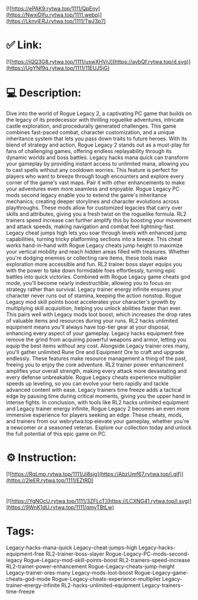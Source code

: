 [![https://ePAK9.rytwa.top/1111/QpEny](https://NwxiDIfu.rytwa.top/1111.webp)](https://LknvjERJ.rytwa.top/1111/TwJ3p7)
# ✅ Link:
[![https://iQQ3G8.rytwa.top/1111/uswXHVrJ](https://avbQf.rytwa.top/d.svg)](https://UgYNf9q.rytwa.top/1111/11EUJ5jG)
# 💻 Description:
Dive into the world of Rogue Legacy 2, a captivating PC game that builds on the legacy of its predecessor with thrilling roguelike adventures, intricate castle exploration, and procedurally generated challenges. This game combines fast-paced combat, character customization, and a unique inheritance system that lets you pass down traits to future heroes. With its blend of strategy and action, Rogue Legacy 2 stands out as a must-play for fans of challenging games, offering endless replayability through its dynamic worlds and boss battles.
Legacy hacks mana quick can transform your gameplay by providing instant access to unlimited mana, allowing you to cast spells without any cooldown worries. This feature is perfect for players who want to breeze through tough encounters and explore every corner of the game's vast maps. Pair it with other enhancements to make your adventures even more seamless and enjoyable.
Rogue Legacy PC mods second legacy enable you to extend the game's inheritance mechanics, creating deeper storylines and character evolutions across playthroughs. These mods allow for customized legacies that carry over skills and attributes, giving you a fresh twist on the roguelike formula. RL2 trainers speed increase can further amplify this by boosting your movement and attack speeds, making navigation and combat feel lightning-fast.
Legacy cheat jumps high lets you soar through levels with enhanced jump capabilities, turning tricky platforming sections into a breeze. This cheat works hand-in-hand with Rogue Legacy cheats jump height to maximize your vertical mobility and reach hidden areas filled with treasures. Whether you're dodging enemies or collecting rare items, these tools make exploration more accessible and fun.
RL2 trainer boss slayer equips you with the power to take down formidable foes effortlessly, turning epic battles into quick victories. Combined with Rogue Legacy game cheats god mode, you'll become nearly indestructible, allowing you to focus on strategy rather than survival. Legacy trainer energy infinite ensures your character never runs out of stamina, keeping the action nonstop.
Rogue Legacy mod skill points boost accelerates your character's growth by multiplying skill acquisition, helping you unlock abilities faster than ever. This pairs well with Legacy mods loot boost, which increases the drop rates of valuable items and resources during your runs. RL2 hacks unlimited equipment means you'll always have top-tier gear at your disposal, enhancing every aspect of your gameplay.
Legacy hacks equipment free remove the grind from acquiring powerful weapons and armor, letting you equip the best items without any cost. Alongside Legacy trainer ores many, you'll gather unlimited Rune Ore and Equipment Ore to craft and upgrade endlessly. These features make resource management a thing of the past, freeing you to enjoy the core adventure.
RL2 trainer power enhancement amplifies your overall strength, making every attack more devastating and every defense unbreakable. Rogue Legacy cheats experience multiplier speeds up leveling, so you can evolve your hero rapidly and tackle advanced content with ease. Legacy trainers time freeze adds a tactical edge by pausing time during critical moments, giving you the upper hand in intense fights.
In conclusion, with tools like RL2 hacks unlimited equipment and Legacy trainer energy infinite, Rogue Legacy 2 becomes an even more immersive experience for players seeking an edge. These cheats, mods, and trainers from our webrytwa.top elevate your gameplay, whether you're a newcomer or a seasoned veteran. Explore our collection today and unlock the full potential of this epic game on PC.

# ⚙️ Instruction:
[![https://RqLmp.rytwa.top/1111/Ji8sjg](https://AbzUmf67.rytwa.top/i.gif)](https://2leER.rytwa.top/1111/EZtRD)
#
[![https://YgNOcU.rytwa.top/1111/3ZFLcT](https://LCXNG41.rytwa.top/l.svg)](https://9WnK1dU.rytwa.top/1111/qmyTBtLw)
# Tags:
Legacy-hacks-mana-quick Legacy-cheat-jumps-high Legacy-hacks-equipment-free RL2-trainer-boss-slayer Rogue-Legacy-PC-mods-second-legacy Rogue-Legacy-mod-skill-points-boost RL2-trainers-speed-increase RL2-trainer-power-enhancement Rogue-Legacy-cheats-jump-height Legacy-trainer-ores-many Legacy-mods-loot-boost Rogue-Legacy-game-cheats-god-mode Rogue-Legacy-cheats-experience-multiplier Legacy-trainer-energy-infinite RL2-hacks-unlimited-equipment Legacy-trainers-time-freeze





